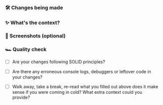 <!-- This template is from the following source:
https://www.pullchecklist.com/medium/pull-request-template

Feel free to modify it to fit your needs. -->

### 🛠 Changes being made

<!-- Here give examples of the changes you've made in this pull request. Include an itemized list if you can. It'll help the reviewer -->

### ✨ What's the context?

<!-- What's the context for the changes? Are there any -->

### 📸 Screenshots (optional)

<!-- If you made UI changes, what are the before an afters? -->

### 🏎 Quality check

- [ ] Are your changes following SOLID principles?

- [ ] Are there any erroneous console logs, debuggers or leftover code in your changes?

- [ ] Walk away, take a break, re-read what you filled out above does it make sense if you were coming in cold? What extra context could you provide?
